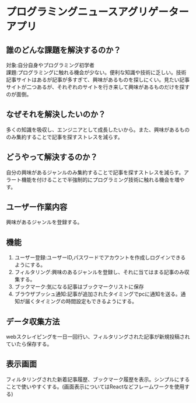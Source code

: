 # プログラミングニュースアグリゲーターアプリ
## 誰のどんな課題を解決するのか？
対象:自分自身やプログラミング初学者<br>
課題:プログラミングに触れる機会が少ない。便利な知識や技術に乏しい。技術記事サイトはあるが記事が多すぎて、興味があるものを探しにくい。見たい記事サイトが二つあるが、それぞれのサイトを行き来して興味があるものだけを探すのが面倒。
## なぜそれを解決したいのか？
多くの知識を吸収し、エンジニアとして成長したいから。また、興味があるもののみ集約することで記事を探すストレスを減らす。
## どうやって解決するのか？
自分の興味があるジャンルのみ集約することで記事を探すストレスを減らす。アラート機能を付けることで半強制的にプログラミング技術に触れる機会を増やす。
## ユーザー作業内容
興味があるジャンルを登録する。
## 機能
1. ユーザー登録:ユーザーID,パスワードでアカウントを作成しログインできるようにする。
2. フィルタリング:興味のあるジャンルを登録し、それに当てはまる記事のみ収集する。
3. ブックマーク:気になる記事はブックマークリストに保存
4. ブラウザプッシュ通知:記事が追加されたタイミングでpcに通知を送る。通知が届くタイミングの時間設定もできるようにする。
## データ収集方法
webスクレイピングを一日一回行い、フィルタリングされた記事が新規投稿されていたら保存する。
## 表示画面
フィルタリングされた新着記事履歴、ブックマーク履歴を表示。シンプルにすることで使いやすくする。(画面表示についてはReactなどフレームワークを使用する)